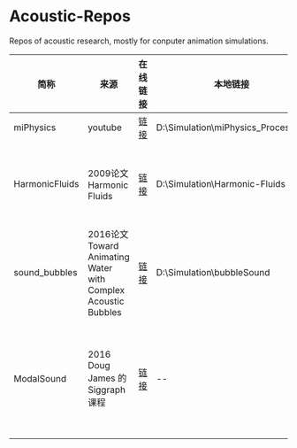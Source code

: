 # Acoustic-Repos
Repos of acoustic research, mostly for conputer animation simulations.

| 简称            | 来源                 | 在线链接                                           | 本地链接                              | 语言                |备注                       |
|----------------|---------------------|---------------------------------------------------|------------------------------------|--------------------------|--------------------------|
| miPhysics      | youtube             | [链接](https://github.com/mi-creative/miPhysics_Processing) | D:\Simulation\miPhysics_Processing |   Java                         | 还没有看 |
| HarmonicFluids | 2009论文 Harmonic Fluids | [链接](https://github.com/ashab015/Harmonic-Fluids) | D:\Simulation\Harmonic-Fluids     | C++                       | 通过求解亥姆霍兹方程生成output，看起来很难的样子 |
| sound_bubbles | 2016论文 Toward Animating Water with Complex Acoustic Bubbles | [链接](https://github.com/loganbaby/sound_bubbles) | D:\Simulation\bubbleSound     | Python                      | 只是一个demo，有点过于简单了，不是太有参考价值 |
| ModalSound | 2016 Doug James 的Siggraph课程 | [链接]([https://github.com/loganbaby/sound_bubbles](https://github.com/cxzheng/ModalSound)) | --     | c++                   | 似乎只能在Ubuntu和MacOS上build起来，但是可以参考写法 |


